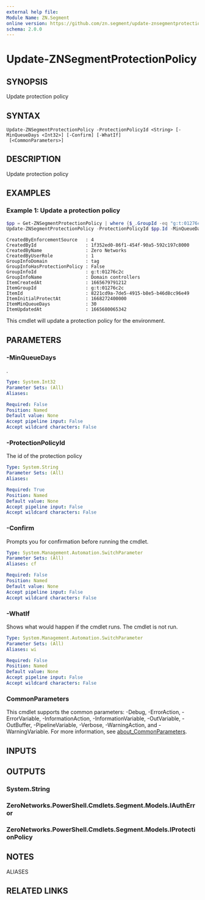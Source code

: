 ```yaml
---
external help file:
Module Name: ZN.Segment
online version: https://github.com/zn.segment/update-znsegmentprotectionpolicy
schema: 2.0.0
---
```


# Update-ZNSegmentProtectionPolicy

## SYNOPSIS
Update protection policy

## SYNTAX

```
Update-ZNSegmentProtectionPolicy -ProtectionPolicyId <String> [-MinQueueDays <Int32>] [-Confirm] [-WhatIf]
 [<CommonParameters>]
```

## DESCRIPTION
Update protection policy

## EXAMPLES

### Example 1: Update a protection policy
```powershell
$pp = Get-ZNSegmentProtectionPolicy | where {$_.GroupId -eq "g:t:01276c2c"}
Update-ZNSegmentProtectionPolicy -ProtectionPolicyId $pp.Id -MinQueueDays 30
```

```output
CreatedByEnforcementSource   : 4
CreatedById                  : 1f352ed0-86f1-454f-90a5-592c197c8000
CreatedByName                : Zero Networks
CreatedByUserRole            : 1
GroupInfoDomain              : tag
GroupInfoHasProtectionPolicy : False
GroupInfoId                  : g:t:01276c2c
GroupInfoName                : Domain controllers
ItemCreatedAt                : 1665679791212
ItemGroupId                  : g:t:01276c2c
ItemId                       : 8221cd9a-7de5-4915-b8e5-b46d8cc96e49
ItemInitialProtectAt         : 1668272400000
ItemMinQueueDays             : 30
ItemUpdatedAt                : 1665680065342
```

This cmdlet will update a protection policy for the environment.

## PARAMETERS

### -MinQueueDays
.

```yaml
Type: System.Int32
Parameter Sets: (All)
Aliases:

Required: False
Position: Named
Default value: None
Accept pipeline input: False
Accept wildcard characters: False
```

### -ProtectionPolicyId
The id of the protection policy

```yaml
Type: System.String
Parameter Sets: (All)
Aliases:

Required: True
Position: Named
Default value: None
Accept pipeline input: False
Accept wildcard characters: False
```

### -Confirm
Prompts you for confirmation before running the cmdlet.

```yaml
Type: System.Management.Automation.SwitchParameter
Parameter Sets: (All)
Aliases: cf

Required: False
Position: Named
Default value: None
Accept pipeline input: False
Accept wildcard characters: False
```

### -WhatIf
Shows what would happen if the cmdlet runs.
The cmdlet is not run.

```yaml
Type: System.Management.Automation.SwitchParameter
Parameter Sets: (All)
Aliases: wi

Required: False
Position: Named
Default value: None
Accept pipeline input: False
Accept wildcard characters: False
```

### CommonParameters
This cmdlet supports the common parameters: -Debug, -ErrorAction, -ErrorVariable, -InformationAction, -InformationVariable, -OutVariable, -OutBuffer, -PipelineVariable, -Verbose, -WarningAction, and -WarningVariable. For more information, see [about_CommonParameters](http://go.microsoft.com/fwlink/?LinkID=113216).

## INPUTS

## OUTPUTS

### System.String

### ZeroNetworks.PowerShell.Cmdlets.Segment.Models.IAuthError

### ZeroNetworks.PowerShell.Cmdlets.Segment.Models.IProtectionPolicy

## NOTES

ALIASES

## RELATED LINKS

